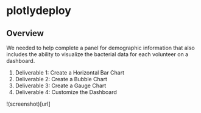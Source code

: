 # plotlydeploy

## Overview
We needed to help complete a panel for demographic information that also includes the ability to visualize the bacterial data for each volunteer on a dashboard.

1. Deliverable 1: Create a Horizontal Bar Chart
2. Deliverable 2: Create a Bubble Chart
3. Deliverable 3: Create a Gauge Chart
4. Deliverable 4: Customize the Dashboard

!(screenshot)[url]